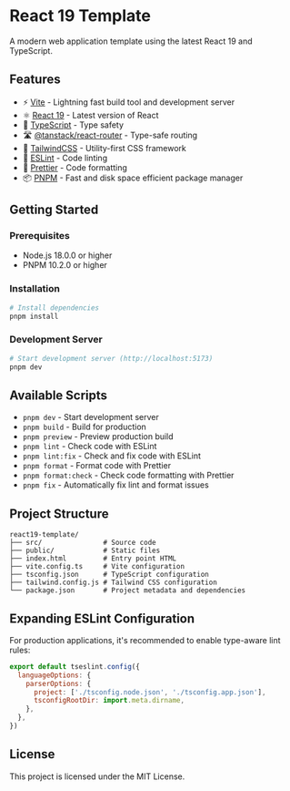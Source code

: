 # React 19 Template

A modern web application template using the latest React 19 and TypeScript.

## Features

- ⚡️ [Vite](https://vitejs.dev/) - Lightning fast build tool and development server
- ⚛️ [React 19](https://react.dev/) - Latest version of React
- 🎯 [TypeScript](https://www.typescriptlang.org/) - Type safety
- 🛣️ [@tanstack/react-router](https://tanstack.com/router) - Type-safe routing
- 🎨 [TailwindCSS](https://tailwindcss.com/) - Utility-first CSS framework
- 📏 [ESLint](https://eslint.org/) - Code linting
- 💅 [Prettier](https://prettier.io/) - Code formatting
- 📦 [PNPM](https://pnpm.io/) - Fast and disk space efficient package manager

## Getting Started

### Prerequisites

- Node.js 18.0.0 or higher
- PNPM 10.2.0 or higher

### Installation

```bash
# Install dependencies
pnpm install
```

### Development Server

```bash
# Start development server (http://localhost:5173)
pnpm dev
```

## Available Scripts

- `pnpm dev` - Start development server
- `pnpm build` - Build for production
- `pnpm preview` - Preview production build
- `pnpm lint` - Check code with ESLint
- `pnpm lint:fix` - Check and fix code with ESLint
- `pnpm format` - Format code with Prettier
- `pnpm format:check` - Check code formatting with Prettier
- `pnpm fix` - Automatically fix lint and format issues

## Project Structure

```
react19-template/
├── src/               # Source code
├── public/            # Static files
├── index.html         # Entry point HTML
├── vite.config.ts     # Vite configuration
├── tsconfig.json      # TypeScript configuration
├── tailwind.config.js # Tailwind CSS configuration
└── package.json       # Project metadata and dependencies
```

## Expanding ESLint Configuration

For production applications, it's recommended to enable type-aware lint rules:

```js
export default tseslint.config({
  languageOptions: {
    parserOptions: {
      project: ['./tsconfig.node.json', './tsconfig.app.json'],
      tsconfigRootDir: import.meta.dirname,
    },
  },
})
```

## License

This project is licensed under the MIT License.
